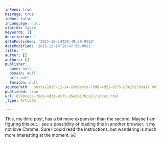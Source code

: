 ```yaml
---
inFeed: true
hasPage: true
inNav: false
inLanguage: null
starred: false
keywords: []
description: ''
datePublished: '2015-12-14T20:49:59.992Z'
dateModified: '2015-12-14T20:47:59.098Z'
title: ''
author: []
authors: []
publisher:
  name: null
  domain: null
  url: null
  favicon: null
sourcePath: _posts/2015-12-14-6599ccca-7dd8-4d21-9175-95e29178ca17.md
published: true
url: 6599ccca-7dd8-4d21-9175-95e29178ca17/index.html
_type: Article

---
```

This, my third post, has a bit more expansion than the second. Maybe I am figuring this out. I see a possibility of loading this in another browser. It my not love Chrome.  Sure I could read the instructions, but wandering is much more interesting at the moment.
![](https://the-grid-user-content.s3-us-west-2.amazonaws.com/e6b488c2-1af0-4978-a5f9-8798009f46ce.jpg)